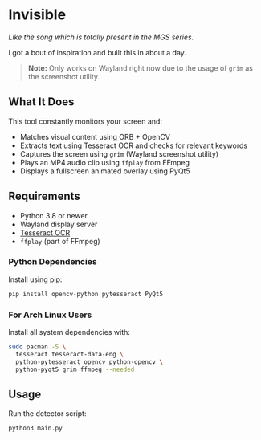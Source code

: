 # Invisible

*Like the song which is totally present in the MGS series.*

I got a bout of inspiration and built this in about a day.

> **Note:** Only works on Wayland right now due to the usage of `grim` as the screenshot utility.


## What It Does

This tool constantly monitors your screen and:

* Matches visual content using ORB + OpenCV
* Extracts text using Tesseract OCR and checks for relevant keywords
* Captures the screen using `grim` (Wayland screenshot utility)
* Plays an MP4 audio clip using `ffplay` from FFmpeg
* Displays a fullscreen animated overlay using PyQt5


## Requirements

* Python 3.8 or newer
* Wayland display server
* [Tesseract OCR](https://github.com/tesseract-ocr/tesseract)
* `ffplay` (part of FFmpeg)


### Python Dependencies

Install using pip:

```bash
pip install opencv-python pytesseract PyQt5
```

### For Arch Linux Users

Install all system dependencies with:

```bash
sudo pacman -S \
  tesseract tesseract-data-eng \
  python-pytesseract opencv python-opencv \
  python-pyqt5 grim ffmpeg --needed
```

## Usage

Run the detector script:

```bash
python3 main.py
```
